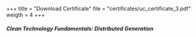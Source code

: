 +++
title = "Download Certificate"
file = "certificates/uc_certificate_3.pdf"
weigth = 4
+++
##### Clean Technology Fundamentals: Distributed Generation